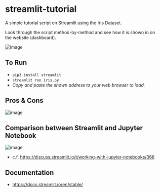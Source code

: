 # streamlit-tutorial
A simple tutorial script on Streamlit using the Iris Dataset.

Look through the script method-by-method and see how it is shown in on the website (dashboard).

![image](https://user-images.githubusercontent.com/3746478/118778770-b5cc6100-b88a-11eb-8786-29967368da28.png)



## To Run
- ```pip3 install streamlit```
- ```streamlit run iris.py```
- _Copy and paste the shown address to your web browser to load._

## Pros & Cons
![image](https://user-images.githubusercontent.com/3746478/118777533-74878180-b889-11eb-9af0-4affa2eb3d77.png)

## Comparison between Streamlit and Jupyter Notebook
![image](https://user-images.githubusercontent.com/3746478/118777566-7ea98000-b889-11eb-9e2c-516de58a8dfd.png)
- c.f. https://discuss.streamlit.io/t/working-with-jupyter-notebooks/368

## Documentation
- https://docs.streamlit.io/en/stable/
